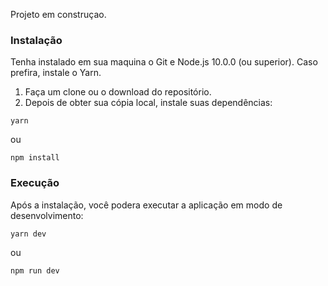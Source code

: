 Projeto em construçao.

### Instalação

Tenha instalado em sua maquina o Git e Node.js 10.0.0 (ou superior). Caso prefira, instale o Yarn.


1. Faça um clone ou o download do repositório.
2. Depois de obter sua cópia local, instale suas dependências:
```
yarn
```
ou
```
npm install
```

### Execução

Após a instalação, você podera executar a aplicação em modo de desenvolvimento:
```
yarn dev
```
ou
```
npm run dev
```
